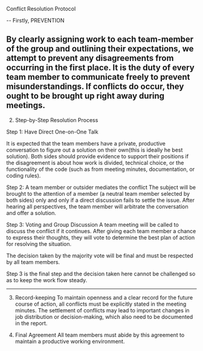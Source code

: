 Conflict Resolution Protocol


--
Firstly, PREVENTION

By clearly assigning work to each  team-member of the group and outlining their expectations, we attempt to prevent any disagreements from occurring in the first place. It is the duty of every team member to communicate freely to prevent misunderstandings.
If conflicts do occur, they ought to be brought up right away during meetings.
----

2. Step-by-Step Resolution Process

Step 1: Have Direct One-on-One Talk

It is expected that the team members have a private, productive conversation to figure out a solution on their own(this is ideally he best solution).
Both sides should provide evidence to support their positions if the disagreement is about how work is divided, technical choice, or the functionality of the code (such as from meeting minutes, documentation, or coding rules).


Step 2: A team member or outsider mediates the conflict
The subject will be brought to the attention of a member (a neutral team member selected by both sides) only and only if a direct discussion fails to settle the issue.
After hearing all perspectives, the team member will arbitrate the conversation and offer a solution.

Step 3: Voting and Group Discussion
A team meeting will be called to discuss the conflict if it continues.
After giving each team member a chance to express their thoughts, they will vote to determine the best plan of action for resolving the situation.

The decision taken by the majority vote will be final and must be respected by all team members.

Step 3 is the final step and the decision taken here cannot be challenged so as to keep the work flow steady.

-----

3. Record-keeping
   To maintain openness and a clear record for the future course of action, all conflicts must be explicitly stated in the meeting minutes.
   The settlement of conflicts may lead to important changes in job distribution or decision-making, which also need to be documented in the report.

4. Final Agreement
   All team members must abide by this agreement to maintain a  productive working environment.
